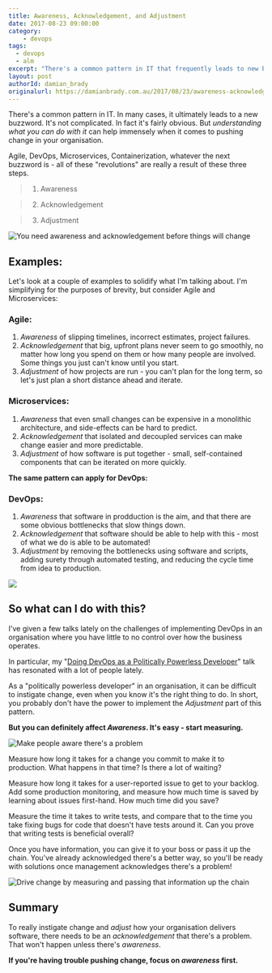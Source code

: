 ```yaml
---
title: Awareness, Acknowledgement, and Adjustment
date: 2017-08-23 09:00:00
category:
    - devops
tags:
  - devops
  - alm
excerpt: "There's a common pattern in IT that frequently leads to new buzzwords: Awareness, Acknowledgement, and Adjustment. Make it work for you!"
layout: post
authorId: damian_brady
originalurl: https://damianbrady.com.au/2017/08/23/awareness-acknowledgement-and-adjustment/
---
```


There's a common pattern in IT. In many cases, it ultimately leads to a new buzzword. It's not complicated. In fact it's fairly obvious. But *understanding what you can do with it* can help immensely when it comes to pushing change in your organisation.

Agile, DevOps, Microservices, Containerization, whatever the next buzzword is - all of these "revolutions" are really a result of these three steps.

> 1. Awareness

> 2. Acknowledgement

> 3. Adjustment

![You need awareness and acknowledgement before things will change](https://damianbrady.com.au/content/images/2017/08/binoculars.jpg)

## Examples:

Let's look at a couple of examples to solidify what I'm talking about. I'm simplifying for the purposes of brevity, but consider Agile and Microservices:

### Agile:
1. *Awareness* of slipping timelines, incorrect estimates, project failures.
2. *Acknowledgement* that big, upfront plans never seem to go smoothly, no matter how long you spend on them or how many people are involved. Some things you just can't know until you start.
3. *Adjustment* of how projects are run - you can't plan for the long term, so let's just plan a short distance ahead and iterate.

### Microservices:
1. *Awareness* that even small changes can be expensive in a monolithic architecture, and side-effects can be hard to predict.
2. *Acknowledgement* that isolated and decoupled services can make change easier and more predictable.
3. *Adjustment* of how software is put together - small, self-contained components that can be iterated on more quickly.

**The same pattern can apply for DevOps:**

### DevOps:
1. *Awareness* that software in prodduction is the aim, and that there are some obvious bottlenecks that slow things down.
2. *Acknowledgement* that software should be able to help with this - most of what we do is able to be automated!
3. *Adjustment* by removing the bottlenecks using software and scripts, adding surety through automated testing, and reducing the cycle time from idea to production.

![](https://damianbrady.com.au/content/images/2017/08/lightbulbs-hanging.jpg)

## So what can I do with this?

I've given a few talks lately on the challenges of implementing DevOps in an organisation where you have little to no control over how the business operates.

In particular, my "[Doing DevOps as a Politically Powerless Developer](https://vimeo.com/223984407)" talk has resonated with a lot of people lately.

As a "politically powerless developer" in an organisation, it can be difficult to instigate change, even when you know it's the right thing to do. In short, you probably don't have the power to implement the *Adjustment* part of this pattern.

**But you can definitely affect *Awareness*. It's easy - start measuring.**

![Make people aware there's a problem](https://damianbrady.com.au/content/images/2017/08/ruler.jpg)

Measure how long it takes for a change you commit to make it to production. What happens in that time? Is there a lot of waiting?

Measure how long it takes for a user-reported issue to get to your backlog. Add some production monitoring, and measure how much time is saved by learning about issues first-hand. How much time did you save?

Measure the time it takes to write tests, and compare that to the time you take fixing bugs for code that doesn't have tests around it. Can you prove that writing tests is beneficial overall?

Once you have information, you can give it to your boss or pass it up the chain. You've already acknowledged there's a better way, so you'll be ready with solutions once management acknowledges there's a problem!

![Drive change by measuring and passing that information up the chain](https://damianbrady.com.au/content/images/2017/08/report.jpg)

## Summary

To really instigate change and *adjust* how your organisation delivers software, there needs to be an *acknowledgement* that there's a problem. That won't happen unless there's *awareness*.

**If you're having trouble pushing change, focus on *awareness* first.**